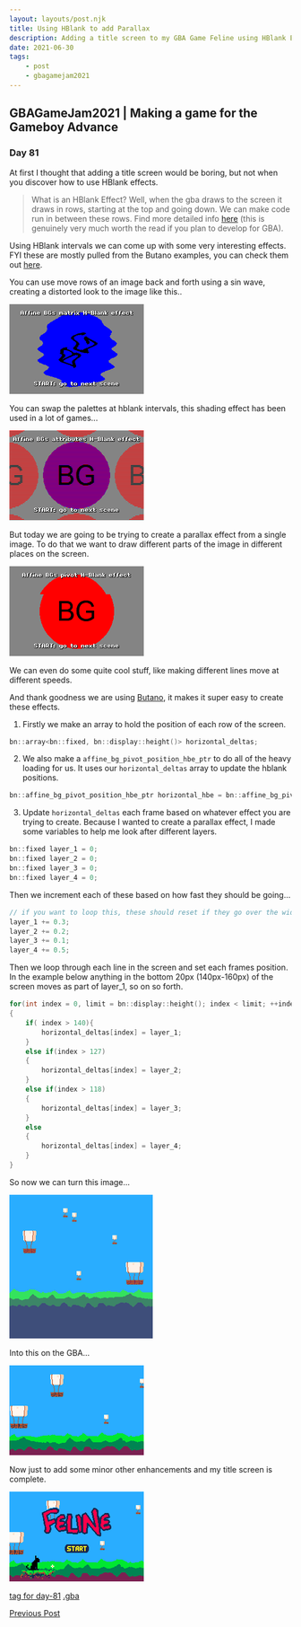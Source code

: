 ```yaml
---
layout: layouts/post.njk
title: Using HBlank to add Parallax
description: Adding a title screen to my GBA Game Feline using HBlank Effects on Affine BGs
date: 2021-06-30
tags:
    - post
    - gbagamejam2021
---
```


>
## GBAGameJam2021 | Making a game for the Gameboy Advance

### Day 81

At first I thought that adding a title screen would be boring, but not when you discover how to use HBlank effects.

> What is an HBlank Effect? Well, when the gba draws to the screen it draws in rows, starting at the top and going down. We can make code run in between these rows. Find more detailed info [here](https://www.coranac.com/tonc/text/video.htm#sec-blanks) (this is genuinely very much worth the read if you plan to develop for GBA).

Using HBlank intervals we can come up with some very interesting effects. FYI these are mostly pulled from the Butano examples, you can check them out [here](https://github.com/GValiente/butano/tree/master/examples).

You can use move rows of an image back and forth using a sin wave, creating a distorted look to the image like this..

![](/img/hblank.gif)

You can swap the palettes at hblank intervals, this shading effect has been used in a lot of games...

![](/img/hblank-swap.gif)

But today we are going to be trying to create a parallax effect from a single image. To do that we want to draw different parts of the image in different places on the screen.

![](/img/hblank-parallax.gif)

We can even do some quite cool stuff, like making different lines move at different speeds.

And thank goodness we are using [Butano](https://github.com/GValiente/butano), it makes it super easy to create these effects.

1. Firstly we make an array to hold the position of each row of the screen.

``` cpp
bn::array<bn::fixed, bn::display::height()> horizontal_deltas;
```

2. We also make a `affine_bg_pivot_position_hbe_ptr` to do all of the heavy loading for us. It uses our `horizontal_deltas` array to update the hblank positions.

``` cpp
bn::affine_bg_pivot_position_hbe_ptr horizontal_hbe = bn::affine_bg_pivot_position_hbe_ptr::create_horizontal(bg, horizontal_deltas);
```

3. Update `horizontal_deltas` each frame based on whatever effect you are trying to create. Because I wanted to create a parallax effect, I made some variables to help me look after different layers.

``` cpp
bn::fixed layer_1 = 0;
bn::fixed layer_2 = 0;
bn::fixed layer_3 = 0;
bn::fixed layer_4 = 0;
```

Then we increment each of these based on how fast they should be going...
``` cpp
// if you want to loop this, these should reset if they go over the width of the bg
layer_1 += 0.3;
layer_2 += 0.2;
layer_3 += 0.1;
layer_4 += 0.5;
```

Then we loop through each line in the screen and set each frames position. In the example below anything in the bottom 20px (140px-160px) of the screen moves as part of layer_1, so on so forth.

``` cpp
for(int index = 0, limit = bn::display::height(); index < limit; ++index)
{
    if( index > 140){
        horizontal_deltas[index] = layer_1;
    } 
    else if(index > 127)
    {
        horizontal_deltas[index] = layer_2;
    }
    else if(index > 118)
    {
        horizontal_deltas[index] = layer_3;
    }
    else
    {
        horizontal_deltas[index] = layer_4;
    }
}
```

So now we can turn this image...

![](/img/title.bmp)

Into this on the GBA...

![](/img/parallax.gif)

Now just to add some minor other enhancements and my title screen is complete.

![](/img/title-screen.gif)

[tag for day-81](https://github.com/foopod/gbaGamejam2021/releases/tag/day-81) [.gba](https://github.com/foopod/gbaGamejam2021/releases/download/day-81/feline-day81.gba)

[Previous Post](/post/day-74)